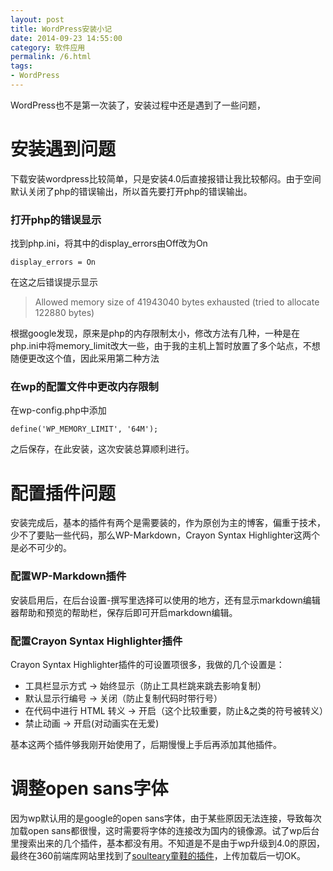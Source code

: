 ```yaml
---
layout: post
title: WordPress安装小记
date: 2014-09-23 14:55:00
category: 软件应用
permalink: /6.html
tags:
- WordPress
---
```


<!--markdown-->WordPress也不是第一次装了，安装过程中还是遇到了一些问题，

# 安装遇到问题

下载安装wordpress比较简单，只是安装4.0后直接报错让我比较郁闷。由于空间默认关闭了php的错误输出，所以首先要打开php的错误输出。

### 打开php的错误显示

找到php.ini，将其中的display_errors由Off改为On

    display_errors = On
    

在这之后错误提示显示

> Allowed memory size of 41943040 bytes exhausted (tried to allocate 122880 bytes)

根据google发现，原来是php的内存限制太小，修改方法有几种，一种是在php.ini中将memory_limit改大一些，由于我的主机上暂时放置了多个站点，不想随便更改这个值，因此采用第二种方法

### 在wp的配置文件中更改内存限制

在wp-config.php中添加

    define('WP_MEMORY_LIMIT', '64M');
    

之后保存，在此安装，这次安装总算顺利进行。

# 配置插件问题

安装完成后，基本的插件有两个是需要装的，作为原创为主的博客，偏重于技术，少不了要贴一些代码，那么WP-Markdown，Crayon Syntax Highlighter这两个是必不可少的。

### 配置WP-Markdown插件

安装启用后，在后台设置-撰写里选择可以使用的地方，还有显示markdown编辑器帮助和预览的帮助栏，保存后即可开启markdown编辑。

### 配置Crayon Syntax Highlighter插件

Crayon Syntax Highlighter插件的可设置项很多，我做的几个设置是：

*   工具栏显示方式 -> 始终显示（防止工具栏跳来跳去影响复制） 
*   默认显示行编号 -> 关闭（防止复制代码时带行号）
*   在代码中进行 HTML 转义 -> 开启（这个比较重要，防止&之类的符号被转义）
*   禁止动画 -> 开启(对动画实在无爱)

基本这两个插件够我刚开始使用了，后期慢慢上手后再添加其他插件。

# 调整open sans字体

因为wp默认用的是google的open sans字体，由于某些原因无法连接，导致每次加载open sans都很慢，这时需要将字体的连接改为国内的镜像源。试了wp后台里搜索出来的几个插件，基本都没有用。不知道是不是由于wp升级到4.0的原因，最终在360前端库网站里找到了[soulteary童鞋的插件][1]，上传加载后一切OK。

 [1]: http://www.soulteary.com/2014/06/08/replace-google-fonts.html